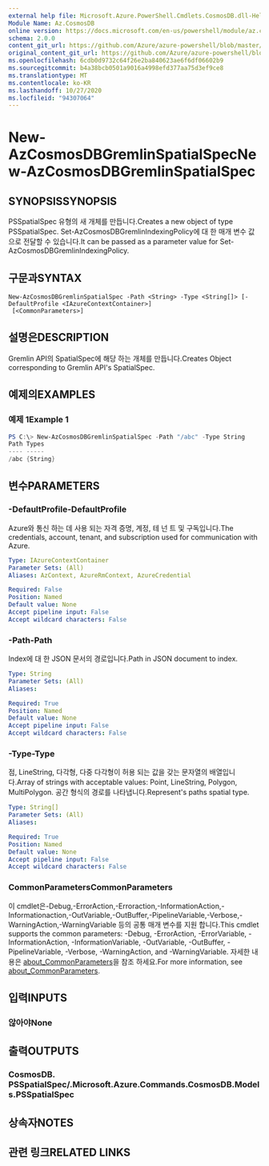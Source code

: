 ```yaml
---
external help file: Microsoft.Azure.PowerShell.Cmdlets.CosmosDB.dll-Help.xml
Module Name: Az.CosmosDB
online version: https://docs.microsoft.com/en-us/powershell/module/az.cosmosdb/new-azcosmosdbgremlinspatialspec
schema: 2.0.0
content_git_url: https://github.com/Azure/azure-powershell/blob/master/src/CosmosDB/CosmosDB/help/New-AzCosmosDBGremlinSpatialSpec.md
original_content_git_url: https://github.com/Azure/azure-powershell/blob/master/src/CosmosDB/CosmosDB/help/New-AzCosmosDBGremlinSpatialSpec.md
ms.openlocfilehash: 6cdb0d9732c64f26e2ba840623ae6f6df06602b9
ms.sourcegitcommit: b4a38bcb0501a9016a4998efd377aa75d3ef9ce8
ms.translationtype: MT
ms.contentlocale: ko-KR
ms.lasthandoff: 10/27/2020
ms.locfileid: "94307064"
---
```

# <span data-ttu-id="376c5-101">New-AzCosmosDBGremlinSpatialSpec</span><span class="sxs-lookup"><span data-stu-id="376c5-101">New-AzCosmosDBGremlinSpatialSpec</span></span>

## <span data-ttu-id="376c5-102">SYNOPSIS</span><span class="sxs-lookup"><span data-stu-id="376c5-102">SYNOPSIS</span></span>
<span data-ttu-id="376c5-103">PSSpatialSpec 유형의 새 개체를 만듭니다.</span><span class="sxs-lookup"><span data-stu-id="376c5-103">Creates a new object of type PSSpatialSpec.</span></span> <span data-ttu-id="376c5-104">Set-AzCosmosDBGremlinIndexingPolicy에 대 한 매개 변수 값으로 전달할 수 있습니다.</span><span class="sxs-lookup"><span data-stu-id="376c5-104">It can be passed as a parameter value for Set-AzCosmosDBGremlinIndexingPolicy.</span></span>

## <span data-ttu-id="376c5-105">구문과</span><span class="sxs-lookup"><span data-stu-id="376c5-105">SYNTAX</span></span>

```
New-AzCosmosDBGremlinSpatialSpec -Path <String> -Type <String[]> [-DefaultProfile <IAzureContextContainer>]
 [<CommonParameters>]
```

## <span data-ttu-id="376c5-106">설명은</span><span class="sxs-lookup"><span data-stu-id="376c5-106">DESCRIPTION</span></span>
<span data-ttu-id="376c5-107">Gremlin API의 SpatialSpec에 해당 하는 개체를 만듭니다.</span><span class="sxs-lookup"><span data-stu-id="376c5-107">Creates Object corresponding to Gremlin API's SpatialSpec.</span></span>

## <span data-ttu-id="376c5-108">예제의</span><span class="sxs-lookup"><span data-stu-id="376c5-108">EXAMPLES</span></span>

### <span data-ttu-id="376c5-109">예제 1</span><span class="sxs-lookup"><span data-stu-id="376c5-109">Example 1</span></span>
```powershell
PS C:\> New-AzCosmosDBGremlinSpatialSpec -Path "/abc" -Type String
Path Types
---- -----
/abc {String}
```

## <span data-ttu-id="376c5-110">변수</span><span class="sxs-lookup"><span data-stu-id="376c5-110">PARAMETERS</span></span>

### <span data-ttu-id="376c5-111">-DefaultProfile</span><span class="sxs-lookup"><span data-stu-id="376c5-111">-DefaultProfile</span></span>
<span data-ttu-id="376c5-112">Azure와 통신 하는 데 사용 되는 자격 증명, 계정, 테 넌 트 및 구독입니다.</span><span class="sxs-lookup"><span data-stu-id="376c5-112">The credentials, account, tenant, and subscription used for communication with Azure.</span></span>

```yaml
Type: IAzureContextContainer
Parameter Sets: (All)
Aliases: AzContext, AzureRmContext, AzureCredential

Required: False
Position: Named
Default value: None
Accept pipeline input: False
Accept wildcard characters: False
```

### <span data-ttu-id="376c5-113">-Path</span><span class="sxs-lookup"><span data-stu-id="376c5-113">-Path</span></span>
<span data-ttu-id="376c5-114">Index에 대 한 JSON 문서의 경로입니다.</span><span class="sxs-lookup"><span data-stu-id="376c5-114">Path in JSON document to index.</span></span>

```yaml
Type: String
Parameter Sets: (All)
Aliases:

Required: True
Position: Named
Default value: None
Accept pipeline input: False
Accept wildcard characters: False
```

### <span data-ttu-id="376c5-115">-Type</span><span class="sxs-lookup"><span data-stu-id="376c5-115">-Type</span></span>
<span data-ttu-id="376c5-116">점, LineString, 다각형, 다중 다각형이 허용 되는 값을 갖는 문자열의 배열입니다.</span><span class="sxs-lookup"><span data-stu-id="376c5-116">Array of strings with acceptable values: Point, LineString, Polygon, MultiPolygon.</span></span>
<span data-ttu-id="376c5-117">공간 형식의 경로를 나타냅니다.</span><span class="sxs-lookup"><span data-stu-id="376c5-117">Represent's paths spatial type.</span></span>

```yaml
Type: String[]
Parameter Sets: (All)
Aliases:

Required: True
Position: Named
Default value: None
Accept pipeline input: False
Accept wildcard characters: False
```

### <span data-ttu-id="376c5-118">CommonParameters</span><span class="sxs-lookup"><span data-stu-id="376c5-118">CommonParameters</span></span>
<span data-ttu-id="376c5-119">이 cmdlet은-Debug,-ErrorAction,-Erroraction,-InformationAction,-Informationaction,-OutVariable,-OutBuffer,-PipelineVariable,-Verbose,-WarningAction,-WarningVariable 등의 공통 매개 변수를 지원 합니다.</span><span class="sxs-lookup"><span data-stu-id="376c5-119">This cmdlet supports the common parameters: -Debug, -ErrorAction, -ErrorVariable, -InformationAction, -InformationVariable, -OutVariable, -OutBuffer, -PipelineVariable, -Verbose, -WarningAction, and -WarningVariable.</span></span> <span data-ttu-id="376c5-120">자세한 내용은 [about_CommonParameters](http://go.microsoft.com/fwlink/?LinkID=113216)을 참조 하세요.</span><span class="sxs-lookup"><span data-stu-id="376c5-120">For more information, see [about_CommonParameters](http://go.microsoft.com/fwlink/?LinkID=113216).</span></span>

## <span data-ttu-id="376c5-121">입력</span><span class="sxs-lookup"><span data-stu-id="376c5-121">INPUTS</span></span>

### <span data-ttu-id="376c5-122">않아야</span><span class="sxs-lookup"><span data-stu-id="376c5-122">None</span></span>

## <span data-ttu-id="376c5-123">출력</span><span class="sxs-lookup"><span data-stu-id="376c5-123">OUTPUTS</span></span>

### <span data-ttu-id="376c5-124">CosmosDB. PSSpatialSpec/.</span><span class="sxs-lookup"><span data-stu-id="376c5-124">Microsoft.Azure.Commands.CosmosDB.Models.PSSpatialSpec</span></span>

## <span data-ttu-id="376c5-125">상속자</span><span class="sxs-lookup"><span data-stu-id="376c5-125">NOTES</span></span>

## <span data-ttu-id="376c5-126">관련 링크</span><span class="sxs-lookup"><span data-stu-id="376c5-126">RELATED LINKS</span></span>
